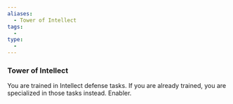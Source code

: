 ```yaml
---
aliases:
  - Tower of Intellect
tags:
  - 
type:
  - 
---
```

### Tower of Intellect

You are trained in Intellect defense tasks. If you are already trained, you are specialized in those tasks instead. Enabler.